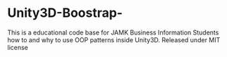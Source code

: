 # Unity3D-Boostrap-
This is a educational code base for JAMK Business Information Students how to and why to use OOP patterns inside Unity3D. Released under MIT license
